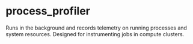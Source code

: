 # process_profiler
Runs in the background and records telemetry on running processes and system resources. Designed for instrumenting jobs in compute clusters. 
